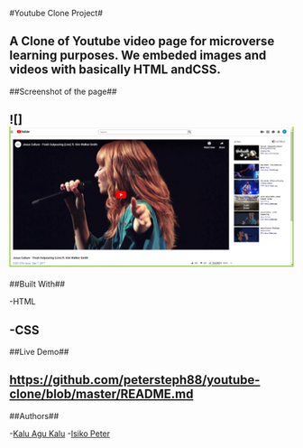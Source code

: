 #Youtube Clone Project#

A Clone of Youtube video page for microverse learning purposes. We embeded images and videos with basically HTML andCSS.
----


##Screenshot of the page##

![]<img src="dependencies/youtube-clonescreenshot1.PNG" alt="Page Screenshot"/>
----


##Built With##

-HTML 

-CSS
----

##Live Demo##

https://github.com/petersteph88/youtube-clone/blob/master/README.md
----

##Authors##

-[Kalu Agu Kalu](https://github.com/Godswilly)
-[Isiko Peter](https://github.com/petersteph88)